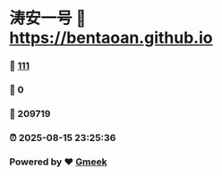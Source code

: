# 涛安一号 :link: https://bentaoan.github.io 
### :page_facing_up: [111](https://bentaoan.github.io/tag.html) 
### :speech_balloon: 0 
### :hibiscus: 209719 
### :alarm_clock: 2025-08-15 23:25:36 
### Powered by :heart: [Gmeek](https://github.com/Meekdai/Gmeek)
